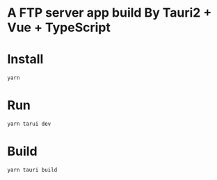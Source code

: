 # A FTP server app build By Tauri2 + Vue + TypeScript

# Install
```shell
yarn
```

# Run
```shell
yarn tarui dev
```

# Build
```shell
yarn tauri build
```